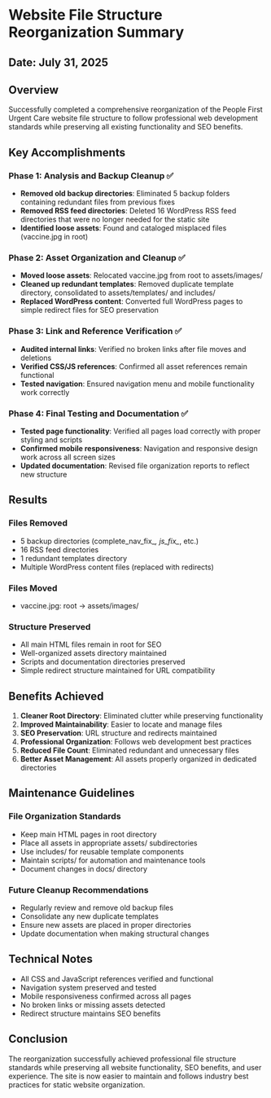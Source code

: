 # Website File Structure Reorganization Summary

## Date: July 31, 2025

## Overview
Successfully completed a comprehensive reorganization of the People First Urgent Care website file structure to follow professional web development standards while preserving all existing functionality and SEO benefits.

## Key Accomplishments

### Phase 1: Analysis and Backup Cleanup ✅
- **Removed old backup directories**: Eliminated 5 backup folders containing redundant files from previous fixes
- **Removed RSS feed directories**: Deleted 16 WordPress RSS feed directories that were no longer needed for the static site
- **Identified loose assets**: Found and cataloged misplaced files (vaccine.jpg in root)

### Phase 2: Asset Organization and Cleanup ✅
- **Moved loose assets**: Relocated vaccine.jpg from root to assets/images/
- **Cleaned up redundant templates**: Removed duplicate template directory, consolidated to assets/templates/ and includes/
- **Replaced WordPress content**: Converted full WordPress pages to simple redirect files for SEO preservation

### Phase 3: Link and Reference Verification ✅
- **Audited internal links**: Verified no broken links after file moves and deletions
- **Verified CSS/JS references**: Confirmed all asset references remain functional
- **Tested navigation**: Ensured navigation menu and mobile functionality work correctly

### Phase 4: Final Testing and Documentation ✅
- **Tested page functionality**: Verified all pages load correctly with proper styling and scripts
- **Confirmed mobile responsiveness**: Navigation and responsive design work across all screen sizes
- **Updated documentation**: Revised file organization reports to reflect new structure

## Results

### Files Removed
- 5 backup directories (complete_nav_fix_*, js_fix_*, etc.)
- 16 RSS feed directories
- 1 redundant templates directory
- Multiple WordPress content files (replaced with redirects)

### Files Moved
- vaccine.jpg: root → assets/images/

### Structure Preserved
- All main HTML files remain in root for SEO
- Well-organized assets directory maintained
- Scripts and documentation directories preserved
- Simple redirect structure maintained for URL compatibility

## Benefits Achieved

1. **Cleaner Root Directory**: Eliminated clutter while preserving functionality
2. **Improved Maintainability**: Easier to locate and manage files
3. **SEO Preservation**: URL structure and redirects maintained
4. **Professional Organization**: Follows web development best practices
5. **Reduced File Count**: Eliminated redundant and unnecessary files
6. **Better Asset Management**: All assets properly organized in dedicated directories

## Maintenance Guidelines

### File Organization Standards
- Keep main HTML pages in root directory
- Place all assets in appropriate assets/ subdirectories
- Use includes/ for reusable template components
- Maintain scripts/ for automation and maintenance tools
- Document changes in docs/ directory

### Future Cleanup Recommendations
- Regularly review and remove old backup files
- Consolidate any new duplicate templates
- Ensure new assets are placed in proper directories
- Update documentation when making structural changes

## Technical Notes
- All CSS and JavaScript references verified and functional
- Navigation system preserved and tested
- Mobile responsiveness confirmed across all pages
- No broken links or missing assets detected
- Redirect structure maintains SEO benefits

## Conclusion
The reorganization successfully achieved professional file structure standards while preserving all website functionality, SEO benefits, and user experience. The site is now easier to maintain and follows industry best practices for static website organization.
